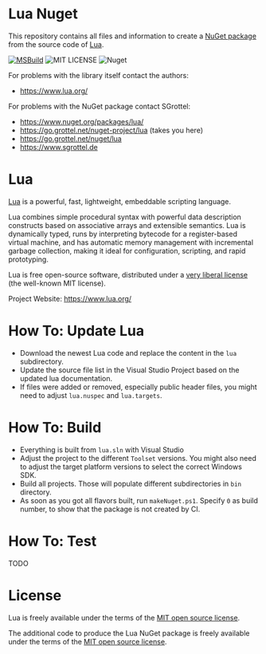 # Lua Nuget

This repository contains all files and information to create a [NuGet package](https://www.nuget.org/packages/lua/) from the source code of [Lua](https://www.lua.org/).

[![MSBuild](https://github.com/sgrottel/nuget-lua/actions/workflows/build.yml/badge.svg)](https://github.com/sgrottel/nuget-lua/actions/workflows/build.yml)
![MIT LICENSE](https://img.shields.io/github/license/sgrottel/nuget-lua)
![Nuget](https://img.shields.io/nuget/v/lua)

For problems with the library itself contact the authors:

* https://www.lua.org/

For problems with the NuGet package contact SGrottel:

* https://www.nuget.org/packages/lua/
* https://go.grottel.net/nuget-project/lua  (takes you here)
* https://go.grottel.net/nuget/lua
* https://www.sgrottel.de


# Lua

[Lua](https://www.lua.org/) is a powerful, fast, lightweight, embeddable scripting language.

Lua combines simple procedural syntax with powerful data description constructs based on associative arrays and extensible semantics.
Lua is dynamically typed, runs by interpreting bytecode for a register-based virtual machine, and has automatic memory management with incremental garbage collection, making it ideal for configuration, scripting, and rapid prototyping.

Lua is free open-source software, distributed under a [very liberal license](https://www.lua.org/license.html) (the well-known MIT license).

Project Website: https://www.lua.org/

# How To: Update Lua

* Download the newest Lua code and replace the content in the `lua` subdirectory.
* Update the source file list in the Visual Studio Project based on the updated lua documentation.
* If files were added or removed, especially public header files, you might need to adjust `lua.nuspec` and `lua.targets`.

# How To: Build

* Everything is built from `lua.sln` with Visual Studio
* Adjust the project to the different `Toolset` versions. You might also need to adjust the target platform versions to select the correct Windows SDK.
* Build all projects. Those will populate different subdirectories in `bin` directory.
* As soon as you got all flavors built, run `makeNuget.ps1`. Specify `0` as build number, to show that the package is not created by CI.

# How To: Test

TODO

# License
Lua is freely available under the terms of the [MIT open source license](https://www.lua.org/license.html).

The additional code to produce the Lua NuGet package is freely available under the terms of the [MIT open source license](./LICENSE).
